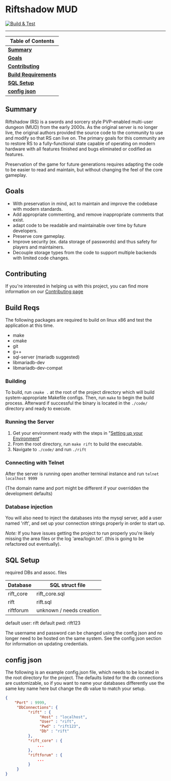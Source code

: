 # Riftshadow MUD

[![Build & Test](https://github.com/rezalas/riftshadow/actions/workflows/cmake.yml/badge.svg)](https://github.com/rezalas/riftshadow/actions/workflows/cmake.yml)

---

| Table of Contents |
| ------------------ |
|**[Summary](#summary)**|
|**[Goals](#goals)**|
|**[Contributing](#contributing)**|
|**[Build Requirements](#build-requirements)**|
|**[SQL Setup](#sql-setup)**|
|**[config json](#config-json)**|

## Summary

Riftshadow (RS) is a swords and sorcery style PVP-enabled multi-user dungeon (MUD) from the early 2000s. As the original server is no longer live, the original authors provided the source code to the community to use and modify so that RS can live on. 
The primary goals for this community are to restore RS to a fully-functional state capable of operating on modern hardware with all features finished and bugs eliminated or codified as features.

Preservation of the game for future generations requires  adapting the code to be easier to read and maintain, but without changing the feel of the core gameplay.

## Goals

* With preservation in mind, act to maintain and improve the codebase with modern standards.
* Add appropriate commenting, and remove inappropriate comments that exist.
* adapt code to be readable and maintainable over time by future developers.
* Preserve core gameplay.
* Improve security (ex. data storage of passwords) and thus safety for players and maintainers.
* Decouple storage types from the code to support multiple backends with limited code changes.

## Contributing

If you're interested in helping us with this project, you can find more information on our [Contributing page](CONTRIBUTING.md#basic)

## Build Reqs

The following packages are required to build on linux x86 and test the application at this time.

* make
* cmake
* git
* g++
* sql-server (mariadb suggested)
* libmariadb-dev
* libmariadb-dev-compat

### Building

To build, run `cmake .` at the root of the project directory which will build system-appropriate Makefile configs. Then, run `make` to begin the build process. Afterward if successful the binary is located in the `./code/` directory and ready to execute.

### Running the Server
1. Get your environment ready with the steps in "[Setting up your Environment](./CONTRIBUTING.md)"
2. From the root directory, run `make rift` to build the executable. 
3. Navigate to `./code/` and run `./rift`

### Connecting with Telnet
After the server is running open another terminal instance and run
`telnet localhost 9999`

(The domain name and port might be different if your overridden the development defaults)

### Database injection

You will also need to inject the databases into the mysql server, add a user named 'rift', and set up your connection strings properly in order to start up. 

*Note:* If you have issues getting the project to run properly you're likely missing the area files or the log 'area/login.txt'. (this is going to be refactored out eventually).

## SQL Setup

required DBs and assoc. files

| Database  | SQL struct file |
|-----------|-----------------|
|  rift_core | rift_core.sql|
|  rift | rift.sql |
|  riftforum | unknown / needs creation |

default user: rift
default pwd: rift123

The username and password can be changed using the config json and no longer need to be hosted on the same system. See the config json section for information on updating credentials.

## config json

The following is an example config.json file, which needs to be located in the root directory for the project. The defaults listed for the db connections are customizable, so if you want to name your databases differently use the same key name here but change the db value to match your setup.

```json
{
    "Port" : 9999,
     "DbConnections": {
          "rift" : {
               "Host" : "localhost",
               "User" : "rift",
               "Pwd" : "rift123",
               "Db" : "rift"
          },
          "rift_core" : {
              ...
          },
          "riftforum" : {
              ...
          }
     }
}
```
